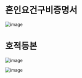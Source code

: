 # 혼인요건구비증명서

![image](https://github.com/user-attachments/assets/f3432c14-2c39-45aa-984c-7aed0226bf01)

# 호적등본

![image](https://github.com/user-attachments/assets/1cb8b97f-365d-4a28-ae0c-5ba5d2ad8e5a)

![image](https://github.com/user-attachments/assets/a4177778-01f4-4cbd-afd3-bfa7a124a314)

